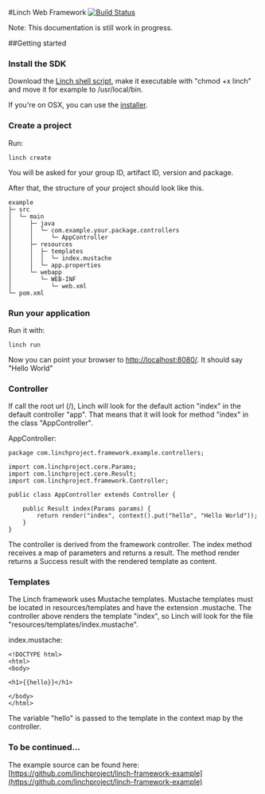 #Linch Web Framework [![Build Status](https://travis-ci.org/linchproject/linch-framework.svg)](https://travis-ci.org/linchproject/linch-framework)

Note: This documentation is still work in progress.

##Getting started

### Install the SDK

Download the [Linch shell script](https://github.com/linchproject/linch-sdk/raw/master/bin/linch), make it executable with "chmod +x linch" and move it for example to /usr/local/bin.

If you're on OSX, you can use the [installer](https://github.com/linchproject/linch-sdk/raw/master/linch-sdk-0.1.pkg).

### Create a project
Run:

    linch create

You will be asked for your group ID, artifact ID, version and package.

After that, the structure of your project should look like this.

    example
    ├─ src
    │  └─ main
    │     ├─ java
    │     │  └─ com.example.your.package.controllers
    │     │     └─ AppController
    │     ├─ resources
    │     │  ├─ templates
    │     │  │  └─ index.mustache
    │     │  └─ app.properties
    │     └─ webapp
    │        └─ WEB-INF
    │           └─ web.xml
    └─ pom.xml


### Run your application
Run it with:

    linch run

Now you can point your browser to [http://localhost:8080/](http://localhost:8080/). It should say "Hello World"

### Controller

If call the root url (/), Linch will look for the default action "index" in the default controller "app".
That means that it will look for method "index" in the class "AppController".

AppController:

    package com.linchproject.framework.example.controllers;

    import com.linchproject.core.Params;
    import com.linchproject.core.Result;
    import com.linchproject.framework.Controller;

    public class AppController extends Controller {

        public Result index(Params params) {
            return render("index", context().put("hello", "Hello World"));
        }
    }

The controller is derived from the framework controller. The index method receives a map of parameters and returns a result.
The method render returns a Success result with the rendered template as content.

### Templates

The Linch framework uses Mustache templates. Mustache templates must be located in resources/templates and have the extension .mustache.
The controller above renders the template "index", so Linch will look for the file "resources/templates/index.mustache".

index.mustache:

    <!DOCTYPE html>
    <html>
    <body>

    <h1>{{hello}}</h1>

    </body>
    </html>

The variable "hello" is passed to the template in the context map by the controller.


### To be continued...

The example source can be found here: [https://github.com/linchproject/linch-framework-example](https://github.com/linchproject/linch-framework-example)
